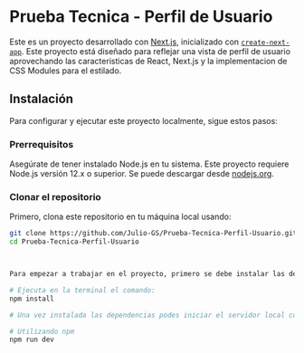 # Prueba Tecnica - Perfil de Usuario

Este es un proyecto desarrollado con [Next.js](https://nextjs.org/), inicializado con [`create-next-app`](https://github.com/vercel/next.js/tree/canary/packages/create-next-app). Este proyecto está diseñado para reflejar una vista de perfil de usuario aprovechando las caracteristicas de React, Next.js y la implementacion de CSS Modules para el estilado.

## Instalación

Para configurar y ejecutar este proyecto localmente, sigue estos pasos:

### Prerrequisitos

Asegúrate de tener instalado Node.js en tu sistema. Este proyecto requiere Node.js versión 12.x o superior. Se puede descargar desde [nodejs.org](https://nodejs.org/).

### Clonar el repositorio

Primero, clona este repositorio en tu máquina local usando:

```bash
git clone https://github.com/Julio-GS/Prueba-Tecnica-Perfil-Usuario.git
cd Prueba-Tecnica-Perfil-Usuario



Para empezar a trabajar en el proyecto, primero se debe instalar las dependencias necesarias:

# Ejecuta en la terminal el comando:
npm install

# Una vez instalada las dependencias podes iniciar el servidor local con este comando:

# Utilizando npm
npm run dev


```
